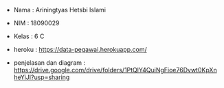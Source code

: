 - Nama : Ariningtyas Hetsbi Islami
- NIM : 18090029
- Kelas : 6 C

- heroku : https://data-pegawai.herokuapp.com/
- penjelasan dan diagram : https://drive.google.com/drive/folders/1PtQlY4QuiNgFioe76Dvwt0KpXnheYiJI?usp=sharing
